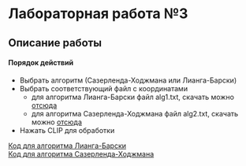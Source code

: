 # Лабораторная работа №3
## Описание работы
#### Порядок действий
- Выбрать алгоритм (Сазерленда-Ходжмана или Лианга-Барски)
- Выбрать соответствующий файл с координатами
  - для алгоритма Лианга-Барски файл alg1.txt, скачать можно [отсюда](https://github.com/Elizaveta99/Computer_graphics_lab5/blob/master/cgLab5/cgLab5/src/lab5/alg1.txt)
  - для алгоритма Сазерленда-Ходжмана файл alg2.txt, скачать можно [отсюда](https://github.com/Elizaveta99/Computer_graphics_lab5/blob/master/cgLab5/cgLab5/src/lab5/alg2.txt)
- Нажать CLIP для обработки

[Код для алгоритма Лианга-Барски](https://github.com/Elizaveta99/Computer_graphics_lab5/blob/master/cgLab5/cgLab5/src/lab5/LineClippingPanel.java)<br />
[Код для алгоритма Сазерленда-Ходжмана](https://github.com/Elizaveta99/Computer_graphics_lab5/blob/master/cgLab5/cgLab5/src/lab5/SutherlandHodgmanPanel.java)
